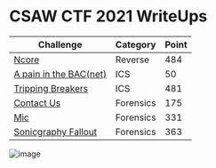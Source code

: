 
# CSAW CTF 2021 WriteUps

| Challenge | Category | Point |
| ----------- | ----------- | ----------- |
| [Ncore]() | Reverse | 484 |
| [A pain in the BAC(net)]() | ICS | 50 |
| [Tripping Breakers]() | ICS | 481 |
| [Contact Us](https://github.com/Stirring16/CSAW-CTF-2021/tree/main/Forensics/Contact%20Us) | Forensics | 175 |
| [Mic](https://github.com/Stirring16/CSAW-CTF-2021/blob/main/Forensics/mic/README.md) | Forensics | 331 |
| [Sonicgraphy Fallout]() | Forensics | 363 |

![image](https://user-images.githubusercontent.com/62060867/133320563-efc5881b-ada4-4669-a549-182aeed741ed.png)
